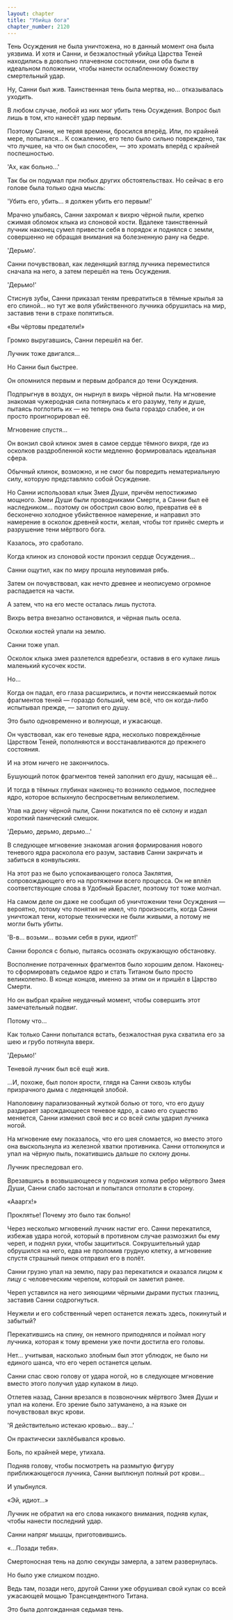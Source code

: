 ```yaml
---
layout: chapter
title: "Убийца бога"
chapter_number: 2120
---
```




Тень Осуждения не была уничтожена, но в данный момент она была уязвима. И хотя и Санни, и безжалостный убийца Царства Теней находились в довольно плачевном состоянии, они оба были в идеальном положении, чтобы нанести ослабленному божеству смертельный удар.

Ну, Санни был жив. Таинственная тень была мертва, но... отказывалась уходить.

В любом случае, любой из них мог убить тень Осуждения. Вопрос был лишь в том, кто нанесёт удар первым.

Поэтому Санни, не теряя времени, бросился вперёд. Или, по крайней мере, попытался... К сожалению, его тело было сильно повреждено, так что лучшее, на что он был способен, — это хромать вперёд с крайней поспешностью.

'Ах, как больно...'

Так бы он подумал при любых других обстоятельствах. Но сейчас в его голове была только одна мысль:

'Убить его, убить... я должен убить его первым!'

Мрачно улыбаясь, Санни захромал к вихрю чёрной пыли, крепко сжимая обломок клыка из слоновой кости. Вдалеке таинственный лучник наконец сумел привести себя в порядок и поднялся с земли, совершенно не обращая внимания на болезненную рану на бедре.

'Дерьмо'.

Санни почувствовал, как леденящий взгляд лучника переместился сначала на него, а затем перешёл на тень Осуждения.

'Дерьмо!'

Стиснув зубы, Санни приказал теням превратиться в тёмные крылья за его спиной... но тут же воля убийственного лучника обрушилась на мир, заставив тени в страхе попятиться.

«Вы чёртовы предатели!»

Громко выругавшись, Санни перешёл на бег.

Лучник тоже двигался...

Но Санни был быстрее.

Он опомнился первым и первым добрался до тени Осуждения.

Подпрыгнув в воздух, он нырнул в вихрь чёрной пыли. На мгновение знакомая чужеродная сила потянулась к его разуму, телу и душе, пытаясь поглотить их — но теперь она была гораздо слабее, и он просто проигнорировал её.

Мгновение спустя...

Он вонзил свой клинок змея в самое сердце тёмного вихря, где из осколков раздробленной кости медленно формировалась идеальная сфера.

Обычный клинок, возможно, и не смог бы повредить нематериальную силу, которую представляло собой Осуждение.

Но Санни использовал клык Змея Души, причём непостижимо мощного. Змеи Души были проводниками Смерти, а Санни был её наследником... поэтому он обострил свою волю, превратив её в бесконечно холодное убийственное намерение, и направил это намерение в осколок древней кости, желая, чтобы тот принёс смерть и разрушение тени мёртвого бога.

Казалось, это сработало.

Когда клинок из слоновой кости пронзил сердце Осуждения...

Санни ощутил, как по миру прошла неуловимая рябь.

Затем он почувствовал, как нечто древнее и неописуемо огромное распадается на части.

А затем, что на его месте осталась лишь пустота.

Вихрь ветра внезапно остановился, и чёрная пыль осела.

Осколки костей упали на землю.

Санни тоже упал.

Осколок клыка змея разлетелся вдребезги, оставив в его кулаке лишь маленький кусочек кости.

Но...

Когда он падал, его глаза расширились, и почти неиссякаемый поток фрагментов теней — гораздо больший, чем всё, что он когда-либо испытывал прежде, — затопил его душу.

Это было одновременно и волнующе, и ужасающе.

Он чувствовал, как его теневые ядра, несколько повреждённые Царством Теней, пополняются и восстанавливаются до прежнего состояния.

И на этом ничего не закончилось.

Бушующий поток фрагментов теней заполнил его душу, насыщая её...

И тогда в тёмных глубинах наконец-то возникло седьмое, последнее ядро, которое вспыхнуло беспросветным великолепием.

Упав на дюну чёрной пыли, Санни покатился по её склону и издал короткий панический смешок.

'Дерьмо, дерьмо, дерьмо...'

В следующее мгновение знакомая агония формирования нового теневого ядра расколола его разум, заставив Санни закричать и забиться в конвульсиях.

На этот раз не было успокаивающего голоса Заклятия, сопровождающего его на протяжении всего процесса. Он не вплёл соответствующие слова в Удобный Браслет, поэтому тот тоже молчал.

На самом деле он даже не сообщил об уничтожении тени Осуждения — вероятно, потому что понятия не имел, что произносить, когда Санни уничтожал тени, которые технически не были живыми, а потому не могли быть убиты.

'В-в... возьми... возьми себя в руки, идиот!'

Санни боролся с болью, пытаясь осознать окружающую обстановку.

Восполнение потраченных фрагментов было хорошим делом. Наконец-то сформировать седьмое ядро и стать Титаном было просто великолепно. В конце концов, именно за этим он и пришёл в Царство Смерти.

Но он выбрал крайне неудачный момент, чтобы совершить этот замечательный подвиг.

Потому что...

Как только Санни попытался встать, безжалостная рука схватила его за шею и грубо потянула вверх.

'Дерьмо!'

Теневой лучник был всё ещё жив.

...И, похоже, был полон ярости, глядя на Санни сквозь клубы призрачного дыма с леденящей злобой.

Наполовину парализованный жуткой болью от того, что его душу раздирает зарождающееся теневое ядро, а само его существо меняется, Санни изменил свой вес и со всей силы ударил лучника ногой.

На мгновение ему показалось, что его шея сломается, но вместо этого она выскользнула из железной хватки противника. Санни оттолкнулся и упал на чёрную пыль, покатившись дальше по склону дюны.

Лучник преследовал его.

Врезавшись в возвышающееся у подножия холма ребро мёртвого Змея Души, Санни слабо застонал и попытался отползти в сторону.

«Аааргх!»

Проклятье! Почему это было так больно!

Через несколько мгновений лучник настиг его. Санни перекатился, избежав удара ногой, который в противном случае размозжил бы ему череп, и поднял руки, чтобы защититься. Сокрушительный удар обрушился на него, едва не проломив грудную клетку, а мгновение спустя страшный пинок отправил его в полёт.

Санни грузно упал на землю, пару раз перекатился и оказался лицом к лицу с человеческим черепом, который он заметил ранее.

Череп уставился на него зияющими чёрными дырами пустых глазниц, заставив Санни содрогнуться.

Неужели и его собственный череп останется лежать здесь, покинутый и забытый?

Перекатившись на спину, он немного приподнялся и поймал ногу лучника, которая к тому времени уже почти достигла его головы.

Нет... учитывая, насколько злобным был этот ублюдок, не было ни единого шанса, что его череп останется целым.

Санни спас свою голову от удара ногой, но в следующее мгновение вместо этого получил удар кулаком в лицо.

Отлетев назад, Санни врезался в позвоночник мёртвого Змея Души и упал на колени. Его зрение было затуманено, а на языке он почувствовал вкус крови.

'Я действительно истекаю кровью... вау...'

Он практически захлёбывался кровью.

Боль, по крайней мере, утихала.

Подняв голову, чтобы посмотреть на размытую фигуру приближающегося лучника, Санни выплюнул полный рот крови...

И улыбнулся.

«Эй, идиот...»

Лучник не обратил на его слова никакого внимания, подняв кулак, чтобы нанести последний удар.

Санни напряг мышцы, приготовившись.

«...Позади тебя».

Смертоносная тень на долю секунды замерла, а затем развернулась.

Но было уже слишком поздно.

Ведь там, позади него, другой Санни уже обрушивал свой кулак со всей ужасающей мощью Трансцендентного Титана.

Это была долгожданная седьмая тень.

